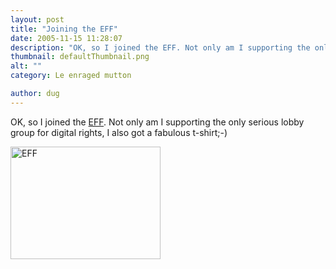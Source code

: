```yaml
---
layout: post
title: "Joining the EFF"
date: 2005-11-15 11:28:07
description: "OK, so I joined the EFF. Not only am I supporting the only serious lobby group for digital rights, I also got a fabulous t-shirt;-)&#8230;"
thumbnail: defaultThumbnail.png
alt: ""
category: Le enraged mutton

author: dug
---
```


<p><span class="caps">OK, </span>so I joined the <a href="http://www.eff.org/bloggers/"><span class="caps">EFF</span></a>. Not only am I supporting the only serious lobby group for digital rights, I also got a fabulous t-shirt;-)</p>

<p><a href="http://www.flickr.com/photos/bozo/63536100/" title="Photo Sharing"><img src="http://static.flickr.com/27/63536100_970a2e4412_m.jpg" width="240" height="180" alt="EFF" /></a></p>
